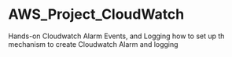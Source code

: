 # AWS_Project_CloudWatch
Hands-on Cloudwatch Alarm Events, and Logging
how to set up th mechanism to create Cloudwatch Alarm and logging
